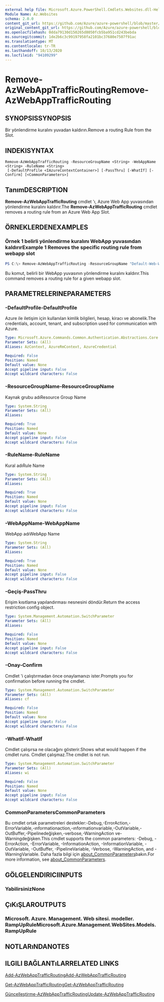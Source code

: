 ```yaml
---
external help file: Microsoft.Azure.PowerShell.Cmdlets.Websites.dll-Help.xml
Module Name: Az.Websites
schema: 2.0.0
content_git_url: https://github.com/Azure/azure-powershell/blob/master/src/Websites/Websites/help/Remove-AzWebAppTrafficRouting.md
original_content_git_url: https://github.com/Azure/azure-powershell/blob/master/src/Websites/Websites/help/Remove-AzWebAppTrafficRouting.md
ms.openlocfilehash: 0dda79130d150265d8050fcb5ba951cd243bebda
ms.sourcegitcommit: 1de2b6c3c99197958fa2101bc37680e7507f91ac
ms.translationtype: MT
ms.contentlocale: tr-TR
ms.lasthandoff: 10/13/2020
ms.locfileid: "94109299"
---
```

# <span data-ttu-id="978be-101">Remove-AzWebAppTrafficRouting</span><span class="sxs-lookup"><span data-stu-id="978be-101">Remove-AzWebAppTrafficRouting</span></span>

## <span data-ttu-id="978be-102">SYNOPSIS</span><span class="sxs-lookup"><span data-stu-id="978be-102">SYNOPSIS</span></span>
<span data-ttu-id="978be-103">Bir yönlendirme kuralını yuvadan kaldırın.</span><span class="sxs-lookup"><span data-stu-id="978be-103">Remove a routing Rule from the Slot.</span></span>

## <span data-ttu-id="978be-104">INDEKI</span><span class="sxs-lookup"><span data-stu-id="978be-104">SYNTAX</span></span>

```
Remove-AzWebAppTrafficRouting -ResourceGroupName <String> -WebAppName <String> -RuleName <String>
 [-DefaultProfile <IAzureContextContainer>] [-PassThru] [-WhatIf] [-Confirm] [<CommonParameters>]
```

## <span data-ttu-id="978be-105">Tanım</span><span class="sxs-lookup"><span data-stu-id="978be-105">DESCRIPTION</span></span>
<span data-ttu-id="978be-106">**Remove-AzWebAppTrafficRouting** cmdlet 'ı, Azure Web App yuvasından yönlendirme kuralını kaldırır.</span><span class="sxs-lookup"><span data-stu-id="978be-106">The **Remove-AzWebAppTrafficRouting** cmdlet removes a routing rule from an Azure Web App Slot.</span></span>

## <span data-ttu-id="978be-107">ÖRNEKLERDEN</span><span class="sxs-lookup"><span data-stu-id="978be-107">EXAMPLES</span></span>

### <span data-ttu-id="978be-108">Örnek 1 belirli yönlendirme kuralını WebApp yuvasından kaldırır</span><span class="sxs-lookup"><span data-stu-id="978be-108">Example 1 Removes the specific routing rule from webapp slot</span></span>
```powershell
PS C:\> Remove-AzWebAppTrafficRouting -ResourceGroupName "Default-Web-WestUS" -WebAppName "ContosoSite"  -RuleName 'Stg'
```

<span data-ttu-id="978be-109">Bu komut, belirli bir WebApp yuvasının yönlendirme kuralını kaldırır.</span><span class="sxs-lookup"><span data-stu-id="978be-109">This command removes a routing rule for a given webapp slot.</span></span>

## <span data-ttu-id="978be-110">PARAMETRELERINE</span><span class="sxs-lookup"><span data-stu-id="978be-110">PARAMETERS</span></span>

### <span data-ttu-id="978be-111">-DefaultProfile</span><span class="sxs-lookup"><span data-stu-id="978be-111">-DefaultProfile</span></span>
<span data-ttu-id="978be-112">Azure ile iletişim için kullanılan kimlik bilgileri, hesap, kiracı ve abonelik.</span><span class="sxs-lookup"><span data-stu-id="978be-112">The credentials, account, tenant, and subscription used for communication with Azure.</span></span>

```yaml
Type: Microsoft.Azure.Commands.Common.Authentication.Abstractions.Core.IAzureContextContainer
Parameter Sets: (All)
Aliases: AzContext, AzureRmContext, AzureCredential

Required: False
Position: Named
Default value: None
Accept pipeline input: False
Accept wildcard characters: False
```

### <span data-ttu-id="978be-113">-ResourceGroupName</span><span class="sxs-lookup"><span data-stu-id="978be-113">-ResourceGroupName</span></span>
<span data-ttu-id="978be-114">Kaynak grubu adı</span><span class="sxs-lookup"><span data-stu-id="978be-114">Resource Group Name</span></span>

```yaml
Type: System.String
Parameter Sets: (All)
Aliases:

Required: True
Position: Named
Default value: None
Accept pipeline input: False
Accept wildcard characters: False
```

### <span data-ttu-id="978be-115">-RuleName</span><span class="sxs-lookup"><span data-stu-id="978be-115">-RuleName</span></span>
<span data-ttu-id="978be-116">Kural adı</span><span class="sxs-lookup"><span data-stu-id="978be-116">Rule Name</span></span>

```yaml
Type: System.String
Parameter Sets: (All)
Aliases:

Required: True
Position: Named
Default value: None
Accept pipeline input: False
Accept wildcard characters: False
```

### <span data-ttu-id="978be-117">-WebAppName</span><span class="sxs-lookup"><span data-stu-id="978be-117">-WebAppName</span></span>
<span data-ttu-id="978be-118">WebApp adı</span><span class="sxs-lookup"><span data-stu-id="978be-118">WebApp Name</span></span>

```yaml
Type: System.String
Parameter Sets: (All)
Aliases:

Required: True
Position: Named
Default value: None
Accept pipeline input: False
Accept wildcard characters: False
```

### <span data-ttu-id="978be-119">-Geçiş</span><span class="sxs-lookup"><span data-stu-id="978be-119">-PassThru</span></span>
<span data-ttu-id="978be-120">Erişim kısıtlama yapılandırması nesnesini döndür.</span><span class="sxs-lookup"><span data-stu-id="978be-120">Return the access restriction config object.</span></span>

```yaml
Type: System.Management.Automation.SwitchParameter
Parameter Sets: (All)
Aliases:

Required: False
Position: Named
Default value: None
Accept pipeline input: False
Accept wildcard characters: False
```

### <span data-ttu-id="978be-121">-Onay</span><span class="sxs-lookup"><span data-stu-id="978be-121">-Confirm</span></span>
<span data-ttu-id="978be-122">Cmdlet 'i çalıştırmadan önce onaylamanızı ister.</span><span class="sxs-lookup"><span data-stu-id="978be-122">Prompts you for confirmation before running the cmdlet.</span></span>

```yaml
Type: System.Management.Automation.SwitchParameter
Parameter Sets: (All)
Aliases: cf

Required: False
Position: Named
Default value: None
Accept pipeline input: False
Accept wildcard characters: False
```

### <span data-ttu-id="978be-123">-WhatIf</span><span class="sxs-lookup"><span data-stu-id="978be-123">-WhatIf</span></span>
<span data-ttu-id="978be-124">Cmdlet çalışırsa ne olacağını gösterir.</span><span class="sxs-lookup"><span data-stu-id="978be-124">Shows what would happen if the cmdlet runs.</span></span>
<span data-ttu-id="978be-125">Cmdlet çalışmaz.</span><span class="sxs-lookup"><span data-stu-id="978be-125">The cmdlet is not run.</span></span>

```yaml
Type: System.Management.Automation.SwitchParameter
Parameter Sets: (All)
Aliases: wi

Required: False
Position: Named
Default value: None
Accept pipeline input: False
Accept wildcard characters: False
```

### <span data-ttu-id="978be-126">CommonParameters</span><span class="sxs-lookup"><span data-stu-id="978be-126">CommonParameters</span></span>
<span data-ttu-id="978be-127">Bu cmdlet ortak parametreleri destekler:-Debug,-ErrorAction,-ErrorVariable,-ınformationaction,-ınformationvariable,-OutVariable,-OutBuffer,-Pipelinedeğişken,-verbose,-WarningAction ve-Warningdeğişken.</span><span class="sxs-lookup"><span data-stu-id="978be-127">This cmdlet supports the common parameters: -Debug, -ErrorAction, -ErrorVariable, -InformationAction, -InformationVariable, -OutVariable, -OutBuffer, -PipelineVariable, -Verbose, -WarningAction, and -WarningVariable.</span></span> <span data-ttu-id="978be-128">Daha fazla bilgi için [about_CommonParameters](http://go.microsoft.com/fwlink/?LinkID=113216)bakın.</span><span class="sxs-lookup"><span data-stu-id="978be-128">For more information, see [about_CommonParameters](http://go.microsoft.com/fwlink/?LinkID=113216).</span></span>

## <span data-ttu-id="978be-129">GÖLGELENDIRICI</span><span class="sxs-lookup"><span data-stu-id="978be-129">INPUTS</span></span>

### <span data-ttu-id="978be-130">Yabilirsiniz</span><span class="sxs-lookup"><span data-stu-id="978be-130">None</span></span>

## <span data-ttu-id="978be-131">ÇıKıŞLAR</span><span class="sxs-lookup"><span data-stu-id="978be-131">OUTPUTS</span></span>

### <span data-ttu-id="978be-132">Microsoft. Azure. Management. Web sitesi. modeller. RampUpRule</span><span class="sxs-lookup"><span data-stu-id="978be-132">Microsoft.Azure.Management.WebSites.Models.RampUpRule</span></span>

## <span data-ttu-id="978be-133">NOTLARıNDA</span><span class="sxs-lookup"><span data-stu-id="978be-133">NOTES</span></span>

## <span data-ttu-id="978be-134">ILGILI BAĞLANTıLAR</span><span class="sxs-lookup"><span data-stu-id="978be-134">RELATED LINKS</span></span>
[<span data-ttu-id="978be-135">Add-AzWebAppTrafficRouting</span><span class="sxs-lookup"><span data-stu-id="978be-135">Add-AzWebAppTrafficRouting</span></span>](./Add-AzWebAppTrafficRouting.md)

[<span data-ttu-id="978be-136">Get-AzWebAppTrafficRouting</span><span class="sxs-lookup"><span data-stu-id="978be-136">Get-AzWebAppTrafficRouting</span></span>](./Get-AzWebAppTrafficRouting.md)

[<span data-ttu-id="978be-137">Güncelleştirme-AzWebAppTrafficRouting</span><span class="sxs-lookup"><span data-stu-id="978be-137">Update-AzWebAppTrafficRouting</span></span>](./Update-AzWebAppTrafficRouting.md)